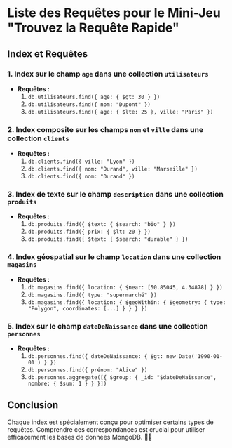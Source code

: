 # Liste des Requêtes pour le Mini-Jeu "Trouvez la Requête Rapide"

## Index et Requêtes

### 1. Index sur le champ `age` dans une collection `utilisateurs`
   - **Requêtes :**
     1. `db.utilisateurs.find({ age: { $gt: 30 } })`
     2. `db.utilisateurs.find({ nom: "Dupont" })`
     3. `db.utilisateurs.find({ age: { $lte: 25 }, ville: "Paris" })`

### 2. Index composite sur les champs `nom` et `ville` dans une collection `clients`
   - **Requêtes :**
     1. `db.clients.find({ ville: "Lyon" })`
     2. `db.clients.find({ nom: "Durand", ville: "Marseille" })`
     3. `db.clients.find({ nom: "Durand" })`

### 3. Index de texte sur le champ `description` dans une collection `produits`
   - **Requêtes :**
     1. `db.produits.find({ $text: { $search: "bio" } })`
     2. `db.produits.find({ prix: { $lt: 20 } })`
     3. `db.produits.find({ $text: { $search: "durable" } })`

### 4. Index géospatial sur le champ `location` dans une collection `magasins`
   - **Requêtes :**
     1. `db.magasins.find({ location: { $near: [50.85045, 4.34878] } })`
     2. `db.magasins.find({ type: "supermarché" })`
     3. `db.magasins.find({ location: { $geoWithin: { $geometry: { type: "Polygon", coordinates: [...] } } } })`

### 5. Index sur le champ `dateDeNaissance` dans une collection `personnes`
   - **Requêtes :**
     1. `db.personnes.find({ dateDeNaissance: { $gt: new Date('1990-01-01') } })`
     2. `db.personnes.find({ prénom: "Alice" })`
     3. `db.personnes.aggregate([{ $group: { _id: "$dateDeNaissance", nombre: { $sum: 1 } } }])`

## Conclusion
Chaque index est spécialement conçu pour optimiser certains types de requêtes. Comprendre ces correspondances est crucial pour utiliser efficacement les bases de données MongoDB. 🧠💡